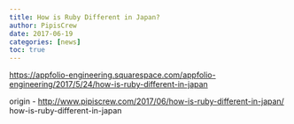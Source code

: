 ```yaml
---
title: How is Ruby Different in Japan?
author: PipisCrew
date: 2017-06-19
categories: [news]
toc: true
---
```


https://appfolio-engineering.squarespace.com/appfolio-engineering/2017/5/24/how-is-ruby-different-in-japan

origin - http://www.pipiscrew.com/2017/06/how-is-ruby-different-in-japan/ how-is-ruby-different-in-japan